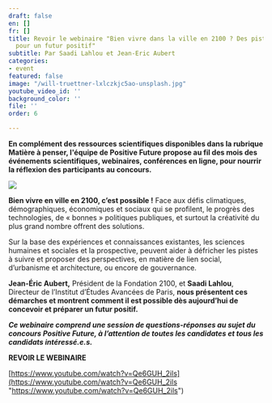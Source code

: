 ```yaml
---
draft: false
en: []
fr: []
title: Revoir le webinaire "Bien vivre dans la ville en 2100 ? Des pistes concrètes
  pour un futur positif"
subtitle: Par Saadi Lahlou et Jean-Eric Aubert
categories:
- event
featured: false
image: "/will-truettner-lxlczkjc5ao-unsplash.jpg"
youtube_video_id: ''
background_color: ''
file: ''
order: 6

---
```

**En complément des ressources scientifiques disponibles dans la rubrique Matière à penser, l'équipe de Positive Future propose au fil des mois des événements scientifiques, webinaires, conférences en ligne, pour nourrir la réflexion des participants au concours.**

![](/webinaire_8avril_fr-copie.jpg)

**Bien vivre en ville en 2100, c’est possible !** Face aux défis climatiques, démographiques, économiques et sociaux qui se profilent, le progrès des technologies, de « bonnes » politiques publiques, et surtout la créativité du plus grand nombre offrent des solutions.

Sur la base des expériences et connaissances existantes, les sciences humaines et sociales et la prospective, peuvent aider à défricher les pistes à suivre et proposer des perspectives, en matière de lien social, d’urbanisme et architecture, ou encore de gouvernance.

**Jean-Éric Aubert,** Président de la Fondation 2100, et **Saadi Lahlou**, Directeur de l’Institut d’Études Avancées de Paris, **nous présentent ces démarches et montrent comment il est possible dès aujourd’hui de concevoir et préparer un futur positif.**

**_Ce webinaire comprend une session de questions-réponses au sujet du concours Positive Future, à l’attention de toutes les candidates et tous les candidats intéressé.e.s._**

**REVOIR LE WEBINAIRE**

[https://www.youtube.com/watch?v=Qe6GUH_2ils](https://www.youtube.com/watch?v=Qe6GUH_2ils "https://www.youtube.com/watch?v=Qe6GUH_2ils")